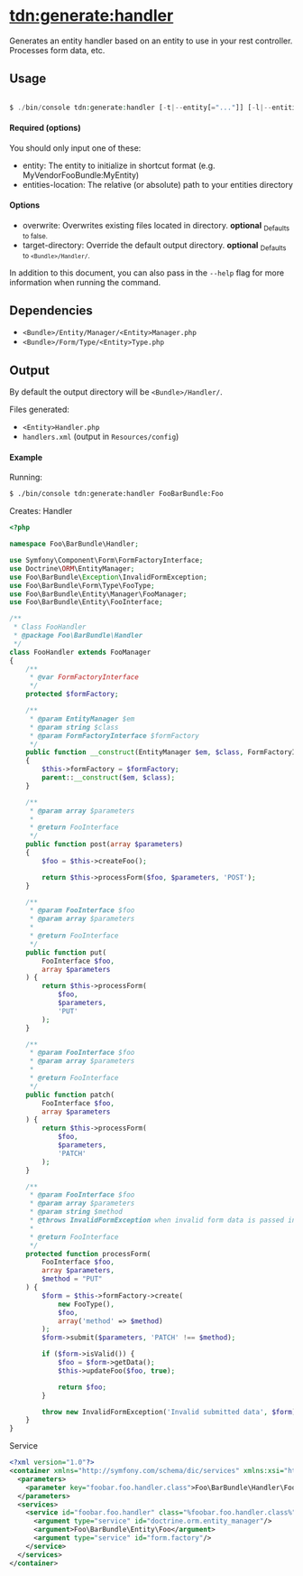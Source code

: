 [tdn:generate:handler](generate-handler.md)
===========================================
Generates an entity handler based on an entity to use in your rest controller. Processes form data, etc.

Usage
-----
```php

$ ./bin/console tdn:generate:handler [-t|--entity[="..."]] [-l|--entities-location[="..."]] [-o|--overwrite] [-d|--target-directory[="..."]]

```

#### Required (options)

You should only input one of these:

- entity: The entity to initialize in shortcut format (e.g. MyVendorFooBundle:MyEntity)
- entities-location: The relative (or absolute) path to your entities directory

#### Options
- overwrite: Overwrites existing files located in directory. **optional**
  <sub>Defaults to false.</sub>
- target-directory: Override the default output directory. **optional**
  <sub>Defaults to `<Bundle>/Handler/`.</sub>

In addition to this document, you can also pass in the `--help` flag for more information when running the command.

Dependencies
------------
* `<Bundle>/Entity/Manager/<Entity>Manager.php`
* `<Bundle>/Form/Type/<Entity>Type.php`

Output
------
By default the output directory will be `<Bundle>/Handler/`.

Files generated:

- `<Entity>Handler.php`
- `handlers.xml` (output in `Resources/config`)

#### Example

Running:
```bash
$ ./bin/console tdn:generate:handler FooBarBundle:Foo
```

Creates:
Handler
``` php
<?php

namespace Foo\BarBundle\Handler;

use Symfony\Component\Form\FormFactoryInterface;
use Doctrine\ORM\EntityManager;
use Foo\BarBundle\Exception\InvalidFormException;
use Foo\BarBundle\Form\Type\FooType;
use Foo\BarBundle\Entity\Manager\FooManager;
use Foo\BarBundle\Entity\FooInterface;

/**
 * Class FooHandler
 * @package Foo\BarBundle\Handler
 */
class FooHandler extends FooManager
{
    /**
     * @var FormFactoryInterface
     */
    protected $formFactory;

    /**
     * @param EntityManager $em
     * @param string $class
     * @param FormFactoryInterface $formFactory
     */
    public function __construct(EntityManager $em, $class, FormFactoryInterface $formFactory)
    {
        $this->formFactory = $formFactory;
        parent::__construct($em, $class);
    }

    /**
     * @param array $parameters
     *
     * @return FooInterface
     */
    public function post(array $parameters)
    {
        $foo = $this->createFoo();

        return $this->processForm($foo, $parameters, 'POST');
    }

    /**
     * @param FooInterface $foo
     * @param array $parameters
     *
     * @return FooInterface
     */
    public function put(
        FooInterface $foo,
        array $parameters
    ) {
        return $this->processForm(
            $foo,
            $parameters,
            'PUT'
        );
    }

    /**
     * @param FooInterface $foo
     * @param array $parameters
     *
     * @return FooInterface
     */
    public function patch(
        FooInterface $foo,
        array $parameters
    ) {
        return $this->processForm(
            $foo,
            $parameters,
            'PATCH'
        );
    }

    /**
     * @param FooInterface $foo
     * @param array $parameters
     * @param string $method
     * @throws InvalidFormException when invalid form data is passed in.
     *
     * @return FooInterface
     */
    protected function processForm(
        FooInterface $foo,
        array $parameters,
        $method = "PUT"
    ) {
        $form = $this->formFactory->create(
            new FooType(),
            $foo,
            array('method' => $method)
        );
        $form->submit($parameters, 'PATCH' !== $method);

        if ($form->isValid()) {
            $foo = $form->getData();
            $this->updateFoo($foo, true);

            return $foo;
        }

        throw new InvalidFormException('Invalid submitted data', $form);
    }
}

```

Service
```xml
<?xml version="1.0"?>
<container xmlns="http://symfony.com/schema/dic/services" xmlns:xsi="http://www.w3.org/2001/XMLSchema-instance" xsi:schemaLocation="http://symfony.com/schema/dic/services http://symfony.com/schema/dic/services/services-1.0.xsd">
  <parameters>
    <parameter key="foobar.foo.handler.class">Foo\BarBundle\Handler\FooHandler</parameter>
  </parameters>
  <services>
    <service id="foobar.foo.handler" class="%foobar.foo.handler.class%">
      <argument type="service" id="doctrine.orm.entity_manager"/>
      <argument>Foo\BarBundle\Entity\Foo</argument>
      <argument type="service" id="form.factory"/>
    </service>
  </services>
</container>

```
